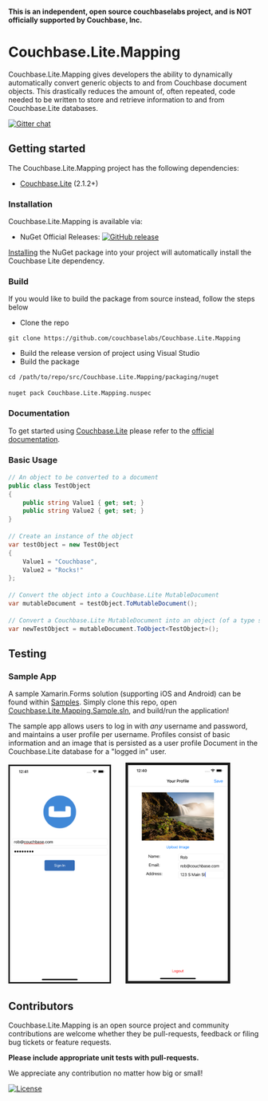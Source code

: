 **This is an independent, open source couchbaselabs project, and is NOT officially supported by Couchbase, Inc.**

# Couchbase.Lite.Mapping

Couchbase.Lite.Mapping gives developers the ability to dynamically automatically convert generic objects to and from Couchbase document objects. This drastically reduces the amount of, often repeated, code needed to be written to store and retrieve information to and from Couchbase.Lite databases.

[![Gitter chat](https://badges.gitter.im/gitterHQ/gitter.png)](https://gitter.im/couchbaselabs/Couchbase.Lite.Mapping)

## Getting started ##
The Couchbase.Lite.Mapping project has the following dependencies:

- [Couchbase.Lite](https://github.com/couchbase/couchbase-lite-net) (2.1.2+)

### Installation

Couchbase.Lite.Mapping is available via:

* NuGet Official Releases: [![GitHub release](https://img.shields.io/nuget/v/Couchbase.Lite.Mapping.svg?style=plastic)]()

[Installing](https://docs.microsoft.com/en-us/nuget/consume-packages/ways-to-install-a-package) the NuGet package into your project will automatically install the Couchbase Lite dependency.

### Build
If you would like to build the package from source instead, follow the steps below

- Clone the repo
```
git clone https://github.com/couchbaselabs/Couchbase.Lite.Mapping
```
- Build the release version of project using Visual Studio
- Build the package
```
cd /path/to/repo/src/Couchbase.Lite.Mapping/packaging/nuget

nuget pack Couchbase.Lite.Mapping.nuspec
```

### Documentation

To get started using [Couchbase.Lite](https://github.com/couchbase/couchbase-lite-net) please refer to the [official documentation](https://developer.couchbase.com/documentation/mobile/2.0/guides/couchbase-lite/index.html).


### Basic Usage
```csharp
// An object to be converted to a document
public class TestObject
{
    public string Value1 { get; set; }
    public string Value2 { get; set; }
}

// Create an instance of the object
var testObject = new TestObject
{
    Value1 = "Couchbase",
    Value2 = "Rocks!"
};

// Convert the object into a Couchbase.Lite MutableDocument
var mutableDocument = testObject.ToMutableDocument();

// Convert a Couchbase.Lite MutableDocument into an object (of a type specified via generic)
var newTestObject = mutableDocument.ToObject<TestObject>();
```

## Testing

### Sample App

A sample Xamarin.Forms solution (supporting iOS and Android) can be found within [Samples](https://github.com/couchbaselabs/Couchbase.Lite.Mapping/tree/master/sample/Couchbase.Lite.Mapping.Sample). Simply clone this repo, open [Couchbase.Lite.Mapping.Sample.sln](https://github.com/couchbaselabs/Couchbase.Lite.Mapping/blob/master/sample/Couchbase.Lite.Mapping.Sample/Couchbase.Lite.Mapping.Sample.sln), and build/run the application!

The sample app allows users to log in with _any_ username and password, and maintains a user profile per username. Profiles consist of basic information and an image that is persisted as a user profile Document in the Couchbase.Lite database for a "logged in" user.

<p>
  <img src="images/login.png" width="200" title="hover text" style="margin-right:25px;" border="3px">
  <img src="images/profile.png" width="200" alt="accessibility text" border="5px">
</p>

## Contributors ##
Couchbase.Lite.Mapping is an open source project and community contributions are welcome whether they be pull-requests, feedback or filing bug tickets or feature requests.

**Please include appropriate unit tests with pull-requests.**

We appreciate any contribution no matter how big or small!

[![License](https://img.shields.io/badge/License-Apache%202.0-blue.svg?style=plastic)](https://opensource.org/licenses/Apache-2.0)

